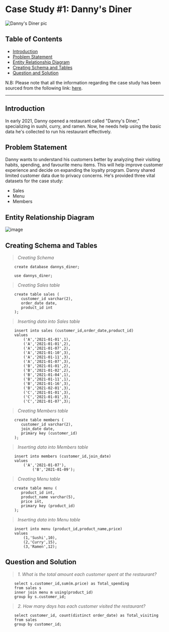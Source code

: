 # Case Study #1: Danny's Diner
![Danny's Diner pic](https://github.com/nabyendukuiti/8-Week-SQL-Challenge/assets/140970847/c2e03e34-e37a-4342-b8f1-ea58f0ac3de8)

## Table of Contents
- [Introduction](#Introduction)
- [Problem Statement](#Problem-Statement)
- [Entity Relationship Diagram](#Entity-Relationship-Diagram)
- [Creating Schema and Tables](#Creating-Schema-and-Tables)
- [Question and Solution](#question-and-solution)

N.B: Please note that all the information regarding the case study has been sourced from the following link: [here](https://8weeksqlchallenge.com/case-study-1/). 

***

## Introduction
In early 2021, Danny opened a restaurant called "Danny's Diner," specializing in sushi, curry, and ramen. Now, he needs help using the basic data he's collected to run his restaurant effectively.

## Problem Statement
Danny wants to understand his customers better by analyzing their visiting habits, spending, and favourite menu items. This will help improve customer experience and decide on expanding the loyalty program. Danny shared limited customer data due to privacy concerns. He's provided three vital datasets for the case study:

- Sales
- Menu
- Members

## Entity Relationship Diagram
![image](https://shorturl.at/rx128)

## Creating Schema and Tables
> *Creating Schema*
```
	create database dannys_diner;

	use dannys_diner;
```
> *Creating Sales table*
```
	create table sales (
	   customer_id varchar(2),
	   order_date date,
	   product_id int
	);
```
> *Inserting data into Sales table*
```
	insert into sales (customer_id,order_date,product_id) 
	values
	    ('A','2021-01-01',1),
	    ('A','2021-01-01',2),
	    ('A','2021-01-07',2),
	    ('A','2021-01-10',3),
	    ('A','2021-01-11',3),
	    ('A','2021-01-07',3),
	    ('B','2021-01-01',2),
	    ('B','2021-01-02',2),
	    ('B','2021-01-04',1),
	    ('B','2021-01-11',1),
	    ('B','2021-01-16',3),
	    ('B','2021-02-01',3),
	    ('C','2021-01-01',3),
	    ('C','2021-01-01',3),
	    ('C','2021-01-07',3);
```
> *Creating Members table*
```
	create table members (
	   customer_id varchar(2),
	   join_date date,
	   primary key (customer_id)
	);
```
> *Inserting data into Members table*
```
	insert into members (customer_id,join_date)
	values
	    ('A','2021-01-07'),
            ('B','2021-01-09');
```
> *Creating Menu table*
```
	create table menu (
	   product_id int,
	   product_name varchar(5),
	   price int,
	   primary key (product_id)
	);
```
> *Inserting data into Menu table*
```
	insert into menu (product_id,product_name,price)
	values
	    (1,'Sushi',10),
	    (2,'Curry',15),
	    (3,'Ramen',12);
```

## Question and Solution
> *1. What is the total amount each customer spent at the restaurant?*
```
	select s.customer_id,sum(m.price) as Total_spending
	from sales s
	inner join menu m using(product_id)
	group by s.customer_id;
```
> *2. How many days has each customer visited the restaurant?*
```
	select customer_id, count(distinct order_date) as Total_visiting
	from sales
	group by customer_id;
```
